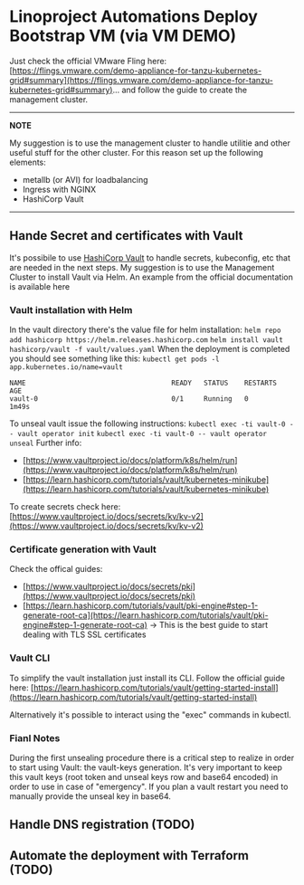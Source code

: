 # Linoproject Automations Deploy Bootstrap VM (via VM DEMO)
Just check the official VMware Fling here: [https://flings.vmware.com/demo-appliance-for-tanzu-kubernetes-grid#summary](https://flings.vmware.com/demo-appliance-for-tanzu-kubernetes-grid#summary)... and follow the guide to create the management cluster.

---
**NOTE**

My suggestion is to use the management cluster to handle utilitie and other useful stuff for the other cluster. 
For this reason set up the following elements:
- metallb (or AVI) for loadbalancing
- Ingress with NGINX
- HashiCorp Vault

---


## Hande Secret and certificates with Vault
It's possibile to use [HashiCorp Vault](https://www.vaultproject.io/) to handle secrets, kubeconfig, etc that are needed in the next steps.
My suggestion is to use the Management Cluster to install Vault via Helm. An example from the official documentation is available here

### Vault installation with Helm
In the vault directory there's the value file for helm installation:
`helm repo add hashicorp https://helm.releases.hashicorp.com`
`helm install vault hashicorp/vault -f vault/values.yaml`
When the deployment is completed you should see something like this:
`kubectl get pods -l app.kubernetes.io/name=vault`
```
NAME                                    READY   STATUS    RESTARTS   AGE
vault-0                                 0/1     Running   0          1m49s
```
To unseal vault issue the following instructions:
`kubectl exec -ti vault-0 -- vault operator init`
`kubectl exec -ti vault-0 -- vault operator unseal`
Further info:
- [https://www.vaultproject.io/docs/platform/k8s/helm/run](https://www.vaultproject.io/docs/platform/k8s/helm/run)
- [https://learn.hashicorp.com/tutorials/vault/kubernetes-minikube](https://learn.hashicorp.com/tutorials/vault/kubernetes-minikube)

To create secrets check here: [https://www.vaultproject.io/docs/secrets/kv/kv-v2](https://www.vaultproject.io/docs/secrets/kv/kv-v2)

### Certificate generation with Vault
Check the offical guides: 
- [https://www.vaultproject.io/docs/secrets/pki](https://www.vaultproject.io/docs/secrets/pki)
- [https://learn.hashicorp.com/tutorials/vault/pki-engine#step-1-generate-root-ca](https://learn.hashicorp.com/tutorials/vault/pki-engine#step-1-generate-root-ca) -> This is the best guide to start dealing with TLS SSL certificates

### Vault CLI
To simplify the vault installation just install its CLI. Follow the official guide here: [https://learn.hashicorp.com/tutorials/vault/getting-started-install](https://learn.hashicorp.com/tutorials/vault/getting-started-install)

Alternatively it's possible to interact using the "exec" commands in kubectl.

### Fianl Notes
During the first unsealing procedure there is a critical step to realize in order to start using Vault: the vault-keys generation. It's very important to keep this vault keys (root token and unseal keys row and base64 encoded) in order to use in case of "emergency". If you plan a vault restart you need to manually provide the unseal key in base64.

## Handle DNS registration (TODO)

## Automate the deployment with Terraform (TODO)